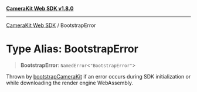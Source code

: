 [**CameraKit Web SDK v1.8.0**](../README.md)

***

[CameraKit Web SDK](../globals.md) / BootstrapError

# Type Alias: BootstrapError

> **BootstrapError**: `NamedError`\<`"BootstrapError"`\>

Thrown by [bootstrapCameraKit](../functions/bootstrapCameraKit.md) if an error occurs during SDK initialization or while downloading the render
engine WebAssembly.
